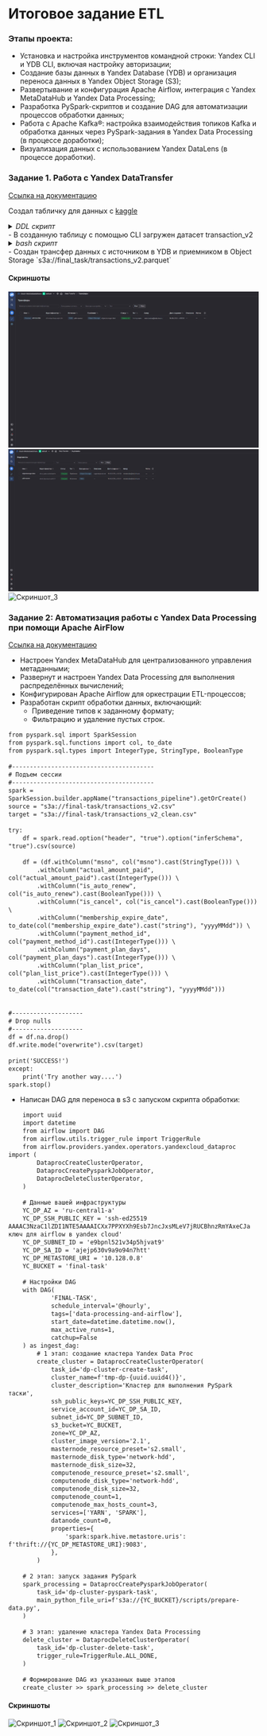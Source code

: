 # Итоговое задание ETL

### Этапы проекта:

- Установка и настройка инструментов командной строки: Yandex CLI и YDB CLI, включая настройку авторизации;
- Создание базы данных в Yandex Database (YDB) и организация переноса данных в Yandex Object Storage (S3);
- Развертывание и конфигурация Apache Airflow, интеграция с Yandex MetaDataHub и Yandex Data Processing;
- Разработка PySpark-скриптов и создание DAG для автоматизации процессов обработки данных;
- Работа с Apache Kafka®: настройка взаимодействия топиков Kafka и обработка данных через PySpark-задания в Yandex Data Processing (в процессе доработки);
- Визуализация данных с использованием Yandex DataLens (в процессе доработки).

### Задание 1. Работа с Yandex DataTransfer

[Ссылка на документацию](https://yandex.cloud/ru/docs/data-transfer/tutorials/ydb-to-object-storage)

Создал табличку для данных с [kaggle](https://www.kaggle.com/datasets)
  <details>
    <summary><i>DDL скрипт</i></summary>
    
    CREATE TABLE transactions_v2 (
          msno Utf8,
          payment_method_id Int32,
          payment_plan_days Int32,
          plan_list_price Int32,
          actual_amount_paid Int32,
          is_auto_renew Int8,
          transaction_date Utf8,
          membership_expire_date Utf8,
          is_cancel Int8,
          PRIMARY KEY (msno)
      );

  </details> 
- В созданную таблицу с помощью CLI загружен датасет transaction_v2
  <details>
    <summary><i>bash скрипт</i></summary>
  
    ### bash-скрипт загрузки датасета
    
    ydb  `
    --endpoint grpcs://ydb.serverless.yandexcloud.net:2135 `
    --database /ru-central1/[эндпоинт]/['эндпоинт] `
    --sa-key-file key.json `
    import file csv `
    --path transactions_v2 `
    --delimiter "," `
    --skip-rows 1 `
    --null-value "" `
    --verbose `
    transactions_v2.csv
  </details> 
- Создан трансфер данных с источником в YDB и приемником в Object Storage
  `s3a://final_task/transactions_v2.parquet`
  
#### Скриншоты
![Скриншот_1](.assets/task_1_1.jpg)
![Скриншот_2](.assets/task_1_2.jpg)
![Скриншот_3](.assets/task_1_3.jpg)

### Задание 2: Автоматизация работы с Yandex Data Processing при помощи Apache AirFlow

[Ссылка на документацию](https://yandex.cloud/ru/docs/managed-airflow/tutorials/data-processing-automation)

* Настроен Yandex MetaDataHub для централизованного управления метаданными;
* Развернут и настроен Yandex Data Processing для выполнения распределённых вычислений;
* Конфигурирован Apache Airflow для оркестрации ETL-процессов;
* Разработан скрипт обработки данных, включающий:
  + Приведение типов к заданному формату;
  + Фильтрацию и удаление пустых строк.

```
from pyspark.sql import SparkSession
from pyspark.sql.functions import col, to_date
from pyspark.sql.types import IntegerType, StringType, BooleanType

#----------------------------------------
# Подъем сессии
#----------------------------------------
spark = SparkSession.builder.appName("transactions_pipeline").getOrCreate()
source = "s3a://final-task/transactions_v2.csv"
target = "s3a://final-task/transactions_v2_clean.csv"

try:
    df = spark.read.option("header", "true").option("inferSchema", "true").csv(source)

    df = (df.withColumn("msno", col("msno").cast(StringType())) \
        .withColumn("actual_amount_paid", col("actual_amount_paid").cast(IntegerType())) \
        .withColumn("is_auto_renew", col("is_auto_renew").cast(BooleanType())) \
        .withColumn("is_cancel", col("is_cancel").cast(BooleanType())) \
        .withColumn("membership_expire_date", to_date(col("membership_expire_date").cast("string"), "yyyyMMdd")) \
        .withColumn("payment_method_id", col("payment_method_id").cast(IntegerType())) \
        .withColumn("payment_plan_days", col("payment_plan_days").cast(IntegerType())) \
        .withColumn("plan_list_price", col("plan_list_price").cast(IntegerType())) \
        .withColumn("transaction_date", to_date(col("transaction_date").cast("string"), "yyyyMMdd")))


#--------------------
# Drop nulls
#--------------------
df = df.na.drop()
df.write.mode("overwrite").csv(target)

print('SUCCESS!')
except:
    print('Try another way....')
spark.stop()
```

- Написан DAG для переноса в s3 с запуском скрипта обработки:

```
    import uuid
	import datetime
	from airflow import DAG
	from airflow.utils.trigger_rule import TriggerRule
	from airflow.providers.yandex.operators.yandexcloud_dataproc import (
	    DataprocCreateClusterOperator,
	    DataprocCreatePysparkJobOperator,
	    DataprocDeleteClusterOperator,
	)
	
	# Данные вашей инфраструктуры
	YC_DP_AZ = 'ru-central1-a'
	YC_DP_SSH_PUBLIC_KEY = 'ssh-ed25519 AAAAC3NzaC1lZDI1NTE5AAAAICXx7PPXYXh9Esb7JncJxsMLeV7jRUCBhnzRmYAxeCJa ключ для airflow в yandex cloud'
	YC_DP_SUBNET_ID = 'e9bpnl521v34p5hjvat9'
	YC_DP_SA_ID = 'ajejp630v9a9o94n7htt'
	YC_DP_METASTORE_URI = '10.128.0.8'
	YC_BUCKET = 'final-task'
	
	# Настройки DAG
	with DAG(
	        'FINAL-TASK',
	        schedule_interval='@hourly',
	        tags=['data-processing-and-airflow'],
	        start_date=datetime.datetime.now(),
	        max_active_runs=1,
	        catchup=False
	) as ingest_dag:
	    # 1 этап: создание кластера Yandex Data Proc
	    create_cluster = DataprocCreateClusterOperator(
	        task_id='dp-cluster-create-task',
	        cluster_name=f'tmp-dp-{uuid.uuid4()}',
	        cluster_description='Кластер для выполнения PySpark таски',
	        ssh_public_keys=YC_DP_SSH_PUBLIC_KEY,
	        service_account_id=YC_DP_SA_ID,
	        subnet_id=YC_DP_SUBNET_ID,
	        s3_bucket=YC_BUCKET,
	        zone=YC_DP_AZ,
	        cluster_image_version='2.1',
	        masternode_resource_preset='s2.small',
	        masternode_disk_type='network-hdd',
	        masternode_disk_size=32,
	        computenode_resource_preset='s2.small',
	        computenode_disk_type='network-hdd',
	        computenode_disk_size=32,
	        computenode_count=1,
	        computenode_max_hosts_count=3,
	        services=['YARN', 'SPARK'],
	        datanode_count=0,
	        properties={
	            'spark:spark.hive.metastore.uris': f'thrift://{YC_DP_METASTORE_URI}:9083',
	        },
	    )

    # 2 этап: запуск задания PySpark
    spark_processing = DataprocCreatePysparkJobOperator(
        task_id='dp-cluster-pyspark-task',
        main_python_file_uri=f's3a://{YC_BUCKET}/scripts/prepare-data.py',
    )

    # 3 этап: удаление кластера Yandex Data Processing
    delete_cluster = DataprocDeleteClusterOperator(
        task_id='dp-cluster-delete-task',
        trigger_rule=TriggerRule.ALL_DONE,
    )

    # Формирование DAG из указанных выше этапов
    create_cluster >> spark_processing >> delete_cluster

```


#### Скриншоты
![Скриншот_1](.assets/task_2_1.jpg)
![Скриншот_2](.assets/task_2_2.jpg)
![Скриншот_3](.assets/task_2_3.jpg)

